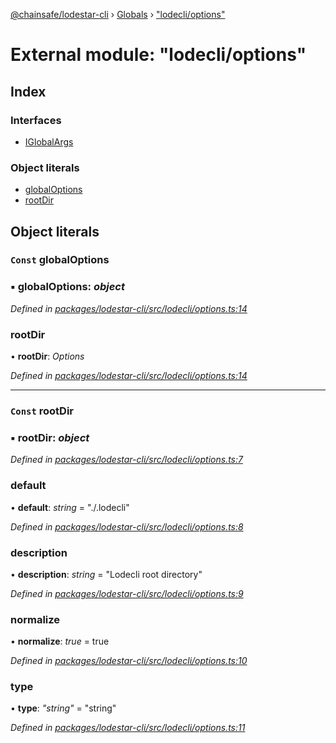 [@chainsafe/lodestar-cli](../README.md) › [Globals](../globals.md) › ["lodecli/options"](_lodecli_options_.md)

# External module: "lodecli/options"

## Index

### Interfaces

* [IGlobalArgs](../interfaces/_lodecli_options_.iglobalargs.md)

### Object literals

* [globalOptions](_lodecli_options_.md#const-globaloptions)
* [rootDir](_lodecli_options_.md#const-rootdir)

## Object literals

### `Const` globalOptions

### ▪ **globalOptions**: *object*

*Defined in [packages/lodestar-cli/src/lodecli/options.ts:14](https://github.com/ChainSafe/lodestar/blob/e2d6cf7/packages/lodestar-cli/src/lodecli/options.ts#L14)*

###  rootDir

• **rootDir**: *Options*

*Defined in [packages/lodestar-cli/src/lodecli/options.ts:14](https://github.com/ChainSafe/lodestar/blob/e2d6cf7/packages/lodestar-cli/src/lodecli/options.ts#L14)*

___

### `Const` rootDir

### ▪ **rootDir**: *object*

*Defined in [packages/lodestar-cli/src/lodecli/options.ts:7](https://github.com/ChainSafe/lodestar/blob/e2d6cf7/packages/lodestar-cli/src/lodecli/options.ts#L7)*

###  default

• **default**: *string* = "./.lodecli"

*Defined in [packages/lodestar-cli/src/lodecli/options.ts:8](https://github.com/ChainSafe/lodestar/blob/e2d6cf7/packages/lodestar-cli/src/lodecli/options.ts#L8)*

###  description

• **description**: *string* = "Lodecli root directory"

*Defined in [packages/lodestar-cli/src/lodecli/options.ts:9](https://github.com/ChainSafe/lodestar/blob/e2d6cf7/packages/lodestar-cli/src/lodecli/options.ts#L9)*

###  normalize

• **normalize**: *true* = true

*Defined in [packages/lodestar-cli/src/lodecli/options.ts:10](https://github.com/ChainSafe/lodestar/blob/e2d6cf7/packages/lodestar-cli/src/lodecli/options.ts#L10)*

###  type

• **type**: *"string"* = "string"

*Defined in [packages/lodestar-cli/src/lodecli/options.ts:11](https://github.com/ChainSafe/lodestar/blob/e2d6cf7/packages/lodestar-cli/src/lodecli/options.ts#L11)*
